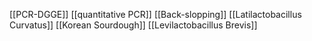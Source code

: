 [[PCR-DGGE]]
[[quantitative PCR]]
[[Back-slopping]]
[[Latilactobacillus Curvatus]]
[[Korean Sourdough]]
[[Levilactobacillus Brevis]]

